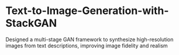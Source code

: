# Text-to-Image-Generation-with-StackGAN
Designed a multi-stage GAN framework to synthesize high-resolution images from text descriptions, improving image fidelity and realism
